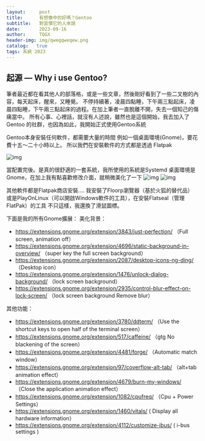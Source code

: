 ```yaml
---
layout:     post
title:      有想像中的好嗎？Gentoo 
subtitle:   對習慣它的人來說 
date:       2023-09-16
author:     TQGX
header-img: img/qweqqweqew.png
catalog:   true
tags: 系統 2023
---
```


## 起源 — Why i use Gentoo?
筆者最近都在看其他人的部落格，或是一些文章，然後剛好看到了一些二叉樹的內容，每天起床，醒來，又睡覺。
不停持續著，凌晨四點睡，下午兩三點起床，凌晨四點睡，下午兩三點起床的過程。在加上筆者一直脫離不開，失去一個知己的傷痛當中。
所有心事、心裡話，就沒有人述說，雖然也是這個開始，我去加入了 Gentoo 的社群，也因為如此，我開始正式使用Gentoo系統


Gentoo本身安裝任何軟件，都需要大量的時間
例如一個桌面環境(Gnome)，要花費十五～二十小時以上。
所以我們在安裝軟件的方式都是透過 Flatpak

![img](https://github.com/tqgx/tqgx.github.io/blob/master/img/TQGX/flatpak.png?raw=true)

當配置完後。是真的很舒適的一套系統，我所使用的系統是Systemd
桌面環境是Gnome，在加上我有點喜歡修改介面，就稍微美化了一下
![img](https://github.com/tqgx/tqgx.github.io/blob/master/img/TQGX/Gentoo1.png?raw=true)
![img](https://github.com/tqgx/tqgx.github.io/blob/master/img/TQGX/Gentoo2.png?raw=true)


其他軟件都是Flatpak商店安裝.... 我安裝了Floorp瀏覽器（基於火狐的替代品）
或是PlayOnLinux（可以開啟Windows軟件的工具），在安裝Flatseal（管理FlatPak）的工具
不只這樣，我還換了滑鼠圖標。


下面是我的所有Gnome擴展：
美化背景：
- https://extensions.gnome.org/extension/3843/just-perfection/ （Full screen, animation off）
- https://extensions.gnome.org/extension/4696/static-background-in-overview/  （super key the full screen background）
- https://extensions.gnome.org/extension/2087/desktop-icons-ng-ding/ （Desktop icon）
- https://extensions.gnome.org/extension/1476/unlock-dialog-background/ （lock screen background）
- https://extensions.gnome.org/extension/2935/control-blur-effect-on-lock-screen/ （lock screen background Remove blur）

其他功能：
- https://extensions.gnome.org/extension/3780/ddterm/ （Use the shortcut keys to open half of the terminal screen）
- https://extensions.gnome.org/extension/517/caffeine/ （gtg No blackening of the screen）
- https://extensions.gnome.org/extension/4481/forge/ （Automatic match window）
- https://extensions.gnome.org/extension/97/coverflow-alt-tab/ （alt+tab animation effect）
- https://extensions.gnome.org/extension/4679/burn-my-windows/ （Close the application animation effect）
- https://extensions.gnome.org/extension/1082/cpufreq/ （Cpu + Power Settings）
- https://extensions.gnome.org/extension/1460/vitals/ ( Display all hardware information）
- https://extensions.gnome.org/extension/4112/customize-ibus/ ( i-bus settings )
